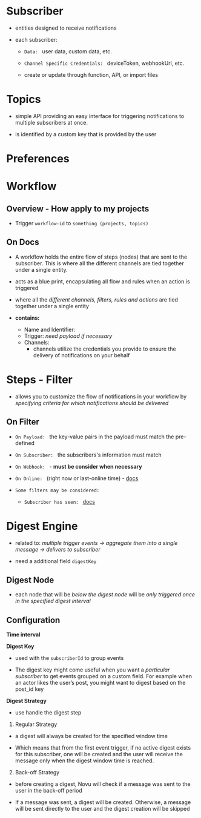 # Subscriber

- entities designed to receive notifications

- each subscriber:

  - `Data: ` user data, custom data, etc.
  - `Channel Specific Credentials: ` deviceToken, webhookUrl, etc.

  - create or update through function, API, or import files

# Topics

- simple API providing an easy interface for triggering notifications to multiple subscribers at once.

- is identified by a custom key that is provided by the user

# Preferences

# Workflow

## Overview - How apply to my projects

- Trigger `workflow-id` to `something (projects, topics)`

## On Docs

- A workflow holds the entire flow of steps (nodes) that are sent to the subscriber. This is where all the different channels are tied together under a single entity.

- acts as a blue print, encapsulating all flow and rules when an action is triggered

- where all the _different channels, filters, rules and actions_ are tied together under a single entity

- **contains:**

  - Name and Identifier:
  - Trigger: _need payload if necessary_
  - Channels:
    - channels utilize the credentials you provide to ensure the delivery of notifications on your behalf

# Steps - Filter

- allows you to customize the flow of notifications in your workflow by _specifying criteria for which notifications should be delivered_

## On Filter

- `On Payload: ` the key-value pairs in the payload must match the pre-defined

- `On Subscriber: ` the subscribers's information must match

- `On Webhook: ` - **must be consider when necessary**

- `On Online: ` (right now or last-online time) - [docs](https://docs.novu.co/workflows/step-filters#online-filter-mechanism)

- `Some filters may be considered: `
  - `Subscriber has seen: ` [docs](https://docs.novu.co/workflows/step-filters#subscriber-seen-read-filters)

# Digest Engine

- related to: _multiple trigger events -> aggregate them into a single message -> delivers to subscriber_

- need a additional field `digestKey`

## Digest Node

- each node that will be _below the digest node_ will be _only triggered once in the specified digest interval_

## Configuration

**Time interval**

**Digest Key**

- used with the `subscriberId` to group events

- The digest key might come useful when you want a _particular subscriber_ to get events grouped on a custom field. For example when an actor likes the user’s post, you might want to digest based on the post_id key

**Digest Strategy**

- use handle the digest step

1. Regular Strategy

- a digest will always be created for the specified window time

- Which means that from the first event trigger, if no active digest exists for this subscriber, one will be created and the user will receive the message only when the digest window time is reached.

2. Back-off Strategy

- before creating a digest, Novu will check if a message was sent to the user in the back-off period

- If a message was sent, a digest will be created. Otherwise, a message will be sent directly to the user and the digest creation will be skipped
